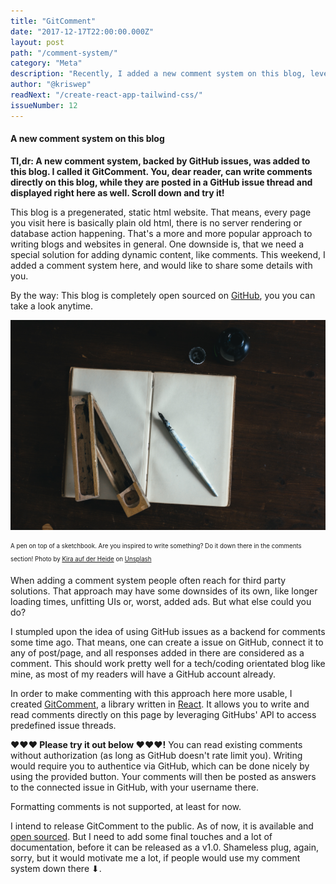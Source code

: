 ```yaml
---
title: "GitComment"
date: "2017-12-17T22:00:00.000Z"
layout: post
path: "/comment-system/"
category: "Meta"
description: "Recently, I added a new comment system on this blog, leveraging GitHub issues as a 'backend' for the comments. Would love you writing something there."
author: "@kriswep"
readNext: "/create-react-app-tailwind-css/"
issueNumber: 12
---
```


#### A new comment system on this blog

**Tl,dr: A new comment system, backed by GitHub issues, was added to this blog. I called it GitComment. You, dear reader, can write comments directly on this blog, while they are posted in a GitHub issue thread and displayed right here as well. Scroll down and try it!**

This blog is a pregenerated, static html website. That means, every page you visit here is basically plain old html, there is no server rendering or database action happening. That's a more and more popular approach to writing blogs and websites in general. One downside is, that we need a special solution for adding dynamic content, like comments. This weekend, I added a comment system here, and would like to share some details with you.

By the way: This blog is completely open sourced on [GitHub](https://github.com/kriswep/wetainment), you you can take a look anytime.

![A calligraphy pen on top of a bright scetchbook on a very dark, wooden desk.](writing.jpg)

<p>
<sub><sup>A pen on top of a sketchbook. Are you inspired to write something? Do it down there in the comments section! Photo by <a href="https://unsplash.com/@moonshinechild">Kira auf der Heide</a> on <a href="https://unsplash.com/photos/9P7WD1dU5VQ">Unsplash</a></sup></sub></p>

When adding a comment system people often reach for third party solutions. That approach may have some downsides of its own, like longer loading times, unfitting UIs or, worst, added ads. But what else could you do?

I stumpled upon the idea of using GitHub issues as a backend for comments some time ago. That means, one can create a issue on GitHub, connect it to any of post/page, and all responses added in there are considered as a comment. This should work pretty well for a tech/coding orientated blog like mine, as most of my readers will have a GitHub account already.

In order to make commenting with this approach here more usable, I created [GitComment](https://github.com/kriswep/gitcomment), a library written in [React](https://reactjs.org/). It allows you to write and read comments directly on this page by leveraging GitHubs' API to access predefined issue threads.

**❤️❤️❤️ Please try it out below ❤️❤️❤️!** You can read existing comments without authorization (as long as GitHub doesn't rate limit you). Writing would require you to authentice via GitHub, which can be done nicely by using the provided button. Your comments will then be posted as answers to the connected issue in GitHub, with your username there.

Formatting comments is not supported, at least for now.

I intend to release GitComment to the public. As of now, it is available and [open sourced](https://github.com/kriswep/gitcomment). But I need to add some final touches and a lot of documentation, before it can be released as a v1.0. Shameless plug, again, sorry, but it would motivate me a lot, if people would use my comment system down there ⬇.
